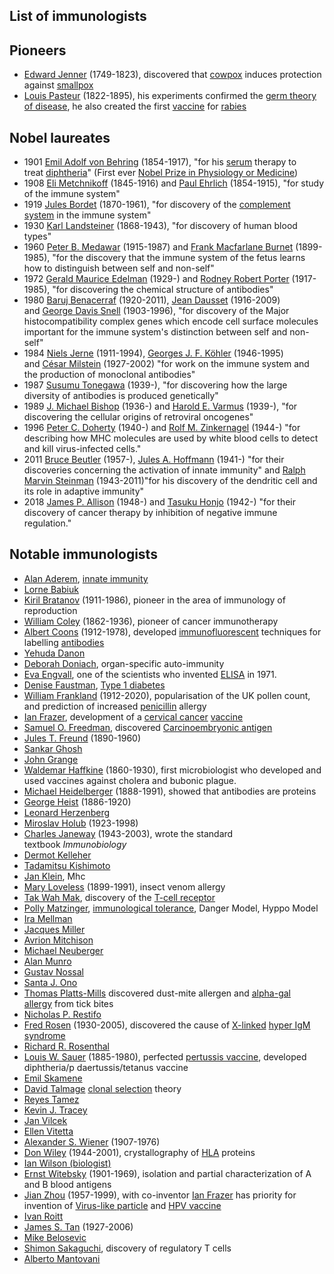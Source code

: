 <h2>List of immunologists </h2>

<h2><span id="Pioneers" class="mw-headline">Pioneers</span></h2>
<ul>
<li><a title="Edward Jenner" href="https://en.wikipedia.org/wiki/Edward_Jenner">Edward Jenner</a>&nbsp;(1749-1823), discovered that&nbsp;<a title="Cowpox" href="https://en.wikipedia.org/wiki/Cowpox">cowpox</a>&nbsp;induces protection against&nbsp;<a title="Smallpox" href="https://en.wikipedia.org/wiki/Smallpox">smallpox</a></li>
<li><a title="Louis Pasteur" href="https://en.wikipedia.org/wiki/Louis_Pasteur">Louis Pasteur</a>&nbsp;(1822-1895), his experiments confirmed the&nbsp;<a title="Germ theory of disease" href="https://en.wikipedia.org/wiki/Germ_theory_of_disease">germ theory of disease</a>, he also created the first&nbsp;<a title="Vaccine" href="https://en.wikipedia.org/wiki/Vaccine">vaccine</a>&nbsp;for&nbsp;<a title="Rabies" href="https://en.wikipedia.org/wiki/Rabies">rabies</a></li>
</ul>
<h2><span id="Nobel_laureates" class="mw-headline">Nobel laureates</span></h2>
<ul>
<li>1901&nbsp;<a class="mw-redirect" title="Emil Adolf von Behring" href="https://en.wikipedia.org/wiki/Emil_Adolf_von_Behring">Emil Adolf von Behring</a>&nbsp;(1854-1917), "for his&nbsp;<a class="extiw" title="wikt:serum" href="https://en.wiktionary.org/wiki/serum">serum</a>&nbsp;therapy to treat&nbsp;<a title="Diphtheria" href="https://en.wikipedia.org/wiki/Diphtheria">diphtheria</a>" (First ever&nbsp;<a title="Nobel Prize in Physiology or Medicine" href="https://en.wikipedia.org/wiki/Nobel_Prize_in_Physiology_or_Medicine">Nobel Prize in Physiology or Medicine</a>)</li>
<li>1908&nbsp;<a class="mw-redirect" title="Ilya Ilyich Mechnikov" href="https://en.wikipedia.org/wiki/Ilya_Ilyich_Mechnikov">Eli Metchnikoff</a>&nbsp;(1845-1916) and&nbsp;<a title="Paul Ehrlich" href="https://en.wikipedia.org/wiki/Paul_Ehrlich">Paul Ehrlich</a>&nbsp;(1854-1915), "for study of the immune system"</li>
<li>1919&nbsp;<a title="Jules Bordet" href="https://en.wikipedia.org/wiki/Jules_Bordet">Jules Bordet</a>&nbsp;(1870-1961), "for discovery of the&nbsp;<a title="Complement system" href="https://en.wikipedia.org/wiki/Complement_system">complement system</a>&nbsp;in the immune system"</li>
<li>1930&nbsp;<a title="Karl Landsteiner" href="https://en.wikipedia.org/wiki/Karl_Landsteiner">Karl Landsteiner</a>&nbsp;(1868-1943), "for discovery of human blood types"</li>
<li>1960&nbsp;<a class="mw-redirect" title="Peter B. Medawar" href="https://en.wikipedia.org/wiki/Peter_B._Medawar">Peter B. Medawar</a>&nbsp;(1915-1987) and&nbsp;<a class="mw-redirect" title="Frank Macfarlane Burnet" href="https://en.wikipedia.org/wiki/Frank_Macfarlane_Burnet">Frank Macfarlane Burnet</a>&nbsp;(1899-1985), "for the discovery that the immune system of the fetus learns how to distinguish between self and non-self"</li>
<li>1972&nbsp;<a class="mw-redirect" title="Gerald Maurice Edelman" href="https://en.wikipedia.org/wiki/Gerald_Maurice_Edelman">Gerald Maurice Edelman</a>&nbsp;(1929-) and&nbsp;<a title="Rodney Robert Porter" href="https://en.wikipedia.org/wiki/Rodney_Robert_Porter">Rodney Robert Porter</a>&nbsp;(1917-1985), "for discovering the chemical structure of antibodies"</li>
<li>1980&nbsp;<a title="Baruj Benacerraf" href="https://en.wikipedia.org/wiki/Baruj_Benacerraf">Baruj Benacerraf</a>&nbsp;(1920-2011),&nbsp;<a title="Jean Dausset" href="https://en.wikipedia.org/wiki/Jean_Dausset">Jean Dausset</a>&nbsp;(1916-2009) and&nbsp;<a title="George Davis Snell" href="https://en.wikipedia.org/wiki/George_Davis_Snell">George Davis Snell</a>&nbsp;(1903-1996), "for discovery of the Major histocompatibility complex genes which encode cell surface molecules important for the immune system's distinction between self and non-self"</li>
<li>1984&nbsp;<a class="mw-redirect" title="Niels Jerne" href="https://en.wikipedia.org/wiki/Niels_Jerne">Niels Jerne</a>&nbsp;(1911-1994),&nbsp;<a title="Georges J. F. K&ouml;hler" href="https://en.wikipedia.org/wiki/Georges_J._F._K%C3%B6hler">Georges J. F. K&ouml;hler</a>&nbsp;(1946-1995) and&nbsp;<a title="C&eacute;sar Milstein" href="https://en.wikipedia.org/wiki/C%C3%A9sar_Milstein">C&eacute;sar Milstein</a>&nbsp;(1927-2002) "for work on the immune system and the production of monoclonal antibodies"</li>
<li>1987&nbsp;<a title="Susumu Tonegawa" href="https://en.wikipedia.org/wiki/Susumu_Tonegawa">Susumu Tonegawa</a>&nbsp;(1939-), "for discovering how the large diversity of antibodies is produced genetically"</li>
<li>1989&nbsp;<a title="J. Michael Bishop" href="https://en.wikipedia.org/wiki/J._Michael_Bishop">J. Michael Bishop</a>&nbsp;(1936-) and&nbsp;<a title="Harold E. Varmus" href="https://en.wikipedia.org/wiki/Harold_E._Varmus">Harold E. Varmus</a>&nbsp;(1939-), "for discovering the cellular origins of retroviral oncogenes"</li>
<li>1996&nbsp;<a title="Peter C. Doherty" href="https://en.wikipedia.org/wiki/Peter_C._Doherty">Peter C. Doherty</a>&nbsp;(1940-) and&nbsp;<a title="Rolf M. Zinkernagel" href="https://en.wikipedia.org/wiki/Rolf_M._Zinkernagel">Rolf M. Zinkernagel</a>&nbsp;(1944-) "for describing how MHC molecules are used by white blood cells to detect and kill virus-infected cells."</li>
<li>2011&nbsp;<a title="Bruce Beutler" href="https://en.wikipedia.org/wiki/Bruce_Beutler">Bruce Beutler</a>&nbsp;(1957-),&nbsp;<a title="Jules A. Hoffmann" href="https://en.wikipedia.org/wiki/Jules_A._Hoffmann">Jules A. Hoffmann</a>&nbsp;(1941-) "for their discoveries concerning the activation of innate immunity" and&nbsp;<a class="mw-redirect" title="Ralph Marvin Steinman" href="https://en.wikipedia.org/wiki/Ralph_Marvin_Steinman">Ralph Marvin Steinman</a>&nbsp;(1943-2011)"for his discovery of the dendritic cell and its role in adaptive immunity"</li>
<li>2018&nbsp;<a title="James P. Allison" href="https://en.wikipedia.org/wiki/James_P._Allison">James P. Allison</a>&nbsp;(1948-) and&nbsp;<a title="Tasuku Honjo" href="https://en.wikipedia.org/wiki/Tasuku_Honjo">Tasuku Honjo</a>&nbsp;(1942-) "for their discovery of cancer therapy by inhibition of negative immune regulation."&nbsp;<sup id="cite_ref-1" class="reference"></sup></li>
</ul>
<h2><span id="Notable_immunologists" class="mw-headline">Notable immunologists</span></h2>
<ul>
<li><a title="Alan Aderem" href="https://en.wikipedia.org/wiki/Alan_Aderem">Alan Aderem</a>,&nbsp;<a class="mw-redirect" title="Innate immunity" href="https://en.wikipedia.org/wiki/Innate_immunity">innate immunity</a></li>
<li><a title="Lorne Babiuk" href="https://en.wikipedia.org/wiki/Lorne_Babiuk">Lorne Babiuk</a></li>
<li><a title="Kiril Bratanov" href="https://en.wikipedia.org/wiki/Kiril_Bratanov">Kiril Bratanov</a>&nbsp;(1911-1986), pioneer in the area of immunology of reproduction</li>
<li><a title="William Coley" href="https://en.wikipedia.org/wiki/William_Coley">William Coley</a>&nbsp;(1862-1936), pioneer of cancer immunotherapy</li>
<li><a title="Albert Coons" href="https://en.wikipedia.org/wiki/Albert_Coons">Albert Coons</a>&nbsp;(1912-1978), developed&nbsp;<a title="Immunofluorescence" href="https://en.wikipedia.org/wiki/Immunofluorescence">immunofluorescent</a>&nbsp;techniques for labelling&nbsp;<a class="mw-redirect" title="Antibodies" href="https://en.wikipedia.org/wiki/Antibodies">antibodies</a></li>
<li><a title="Yehuda Danon" href="https://en.wikipedia.org/wiki/Yehuda_Danon">Yehuda Danon</a></li>
<li><a title="Deborah Doniach" href="https://en.wikipedia.org/wiki/Deborah_Doniach">Deborah Doniach</a>, organ-specific auto-immunity</li>
<li><a title="Eva Engvall" href="https://en.wikipedia.org/wiki/Eva_Engvall">Eva Engvall</a>, one of the scientists who invented&nbsp;<a title="ELISA" href="https://en.wikipedia.org/wiki/ELISA">ELISA</a>&nbsp;in 1971.</li>
<li><a title="Denise Faustman" href="https://en.wikipedia.org/wiki/Denise_Faustman">Denise Faustman</a>,&nbsp;<a title="Type 1 diabetes" href="https://en.wikipedia.org/wiki/Type_1_diabetes">Type 1 diabetes</a></li>
<li><a class="mw-redirect" title="William Frankland (immunologist)" href="https://en.wikipedia.org/wiki/William_Frankland_(immunologist)">William Frankland</a>&nbsp;(1912-2020), popularisation of the UK pollen count, and prediction of increased&nbsp;<a title="Penicillin" href="https://en.wikipedia.org/wiki/Penicillin">penicillin</a>&nbsp;allergy</li>
<li><a title="Ian Frazer" href="https://en.wikipedia.org/wiki/Ian_Frazer">Ian Frazer</a>, development of a&nbsp;<a title="Cervical cancer" href="https://en.wikipedia.org/wiki/Cervical_cancer">cervical cancer</a>&nbsp;<a title="Vaccine" href="https://en.wikipedia.org/wiki/Vaccine">vaccine</a></li>
<li><a title="Samuel O. Freedman" href="https://en.wikipedia.org/wiki/Samuel_O._Freedman">Samuel O. Freedman</a>, discovered&nbsp;<a title="Carcinoembryonic antigen" href="https://en.wikipedia.org/wiki/Carcinoembryonic_antigen">Carcinoembryonic antigen</a></li>
<li><a title="Jules T. Freund" href="https://en.wikipedia.org/wiki/Jules_T._Freund">Jules T. Freund</a>&nbsp;(1890-1960)</li>
<li><a title="Sankar Ghosh" href="https://en.wikipedia.org/wiki/Sankar_Ghosh">Sankar Ghosh</a></li>
<li><a title="John Grange (immunologist)" href="https://en.wikipedia.org/wiki/John_Grange_(immunologist)">John Grange</a></li>
<li><a title="Waldemar Haffkine" href="https://en.wikipedia.org/wiki/Waldemar_Haffkine">Waldemar Haffkine</a>&nbsp;(1860-1930), first microbiologist who developed and used vaccines against cholera and bubonic plague.</li>
<li><a title="Michael Heidelberger" href="https://en.wikipedia.org/wiki/Michael_Heidelberger">Michael Heidelberger</a>&nbsp;(1888-1991), showed that antibodies are proteins</li>
<li><a title="George Heist" href="https://en.wikipedia.org/wiki/George_Heist">George Heist</a>&nbsp;(1886-1920)</li>
<li><a title="Leonard Herzenberg" href="https://en.wikipedia.org/wiki/Leonard_Herzenberg">Leonard Herzenberg</a></li>
<li><a title="Miroslav Holub" href="https://en.wikipedia.org/wiki/Miroslav_Holub">Miroslav Holub</a>&nbsp;(1923-1998)</li>
<li><a title="Charles Janeway" href="https://en.wikipedia.org/wiki/Charles_Janeway">Charles Janeway</a>&nbsp;(1943-2003), wrote the standard textbook&nbsp;<em>Immunobiology</em></li>
<li><a class="mw-redirect" title="Dermot Kelleher" href="https://en.wikipedia.org/wiki/Dermot_Kelleher">Dermot Kelleher</a></li>
<li><a title="Tadamitsu Kishimoto" href="https://en.wikipedia.org/wiki/Tadamitsu_Kishimoto">Tadamitsu Kishimoto</a></li>
<li><a title="Jan Klein" href="https://en.wikipedia.org/wiki/Jan_Klein">Jan Klein</a>, Mhc</li>
<li><a title="Mary Loveless" href="https://en.wikipedia.org/wiki/Mary_Loveless">Mary Loveless</a>&nbsp;(1899-1991), insect venom allergy</li>
<li><a title="Tak Wah Mak" href="https://en.wikipedia.org/wiki/Tak_Wah_Mak">Tak Wah Mak</a>, discovery of the&nbsp;<a title="T-cell receptor" href="https://en.wikipedia.org/wiki/T-cell_receptor">T-cell receptor</a></li>
<li><a title="Polly Matzinger" href="https://en.wikipedia.org/wiki/Polly_Matzinger">Polly Matzinger</a>,&nbsp;<a class="mw-redirect" title="Immunological tolerance" href="https://en.wikipedia.org/wiki/Immunological_tolerance">immunological tolerance</a>, Danger Model, Hyppo Model</li>
<li><a title="Ira Mellman" href="https://en.wikipedia.org/wiki/Ira_Mellman">Ira Mellman</a></li>
<li><a title="Jacques Miller" href="https://en.wikipedia.org/wiki/Jacques_Miller">Jacques Miller</a></li>
<li><a title="Avrion Mitchison" href="https://en.wikipedia.org/wiki/Avrion_Mitchison">Avrion Mitchison</a></li>
<li><a title="Michael Neuberger" href="https://en.wikipedia.org/wiki/Michael_Neuberger">Michael Neuberger</a></li>
<li><a title="Alan Munro (immunologist)" href="https://en.wikipedia.org/wiki/Alan_Munro_(immunologist)">Alan Munro</a></li>
<li><a title="Gustav Nossal" href="https://en.wikipedia.org/wiki/Gustav_Nossal">Gustav Nossal</a></li>
<li><a title="Santa J. Ono" href="https://en.wikipedia.org/wiki/Santa_J._Ono">Santa J. Ono</a></li>
<li><a title="Thomas Platts-Mills" href="https://en.wikipedia.org/wiki/Thomas_Platts-Mills">Thomas Platts-Mills</a>&nbsp;discovered dust-mite allergen and&nbsp;<a title="Alpha-gal allergy" href="https://en.wikipedia.org/wiki/Alpha-gal_allergy">alpha-gal allergy</a>&nbsp;from tick bites</li>
<li><a title="Nicholas P. Restifo" href="https://en.wikipedia.org/wiki/Nicholas_P._Restifo">Nicholas P. Restifo</a></li>
<li><a title="Fred Rosen (physician)" href="https://en.wikipedia.org/wiki/Fred_Rosen_(physician)">Fred Rosen</a>&nbsp;(1930-2005), discovered the cause of&nbsp;<a class="mw-redirect" title="X-linked" href="https://en.wikipedia.org/wiki/X-linked">X-linked</a>&nbsp;<a title="Hyper IgM syndrome" href="https://en.wikipedia.org/wiki/Hyper_IgM_syndrome">hyper IgM syndrome</a></li>
<li><a title="Richard R. Rosenthal" href="https://en.wikipedia.org/wiki/Richard_R._Rosenthal">Richard R. Rosenthal</a></li>
<li><a title="Louis W. Sauer" href="https://en.wikipedia.org/wiki/Louis_W._Sauer">Louis W. Sauer</a>&nbsp;(1885-1980), perfected&nbsp;<a title="Pertussis vaccine" href="https://en.wikipedia.org/wiki/Pertussis_vaccine">pertussis vaccine</a>, developed diphtheria/p daertussis/tetanus vaccine</li>
<li><a title="Emil Skamene" href="https://en.wikipedia.org/wiki/Emil_Skamene">Emil Skamene</a></li>
<li><a title="David Talmage" href="https://en.wikipedia.org/wiki/David_Talmage">David Talmage</a>&nbsp;<a title="Clonal selection" href="https://en.wikipedia.org/wiki/Clonal_selection">clonal selection</a>&nbsp;theory</li>
<li><a title="Reyes Tamez" href="https://en.wikipedia.org/wiki/Reyes_Tamez">Reyes Tamez</a></li>
<li><a title="Kevin J. Tracey" href="https://en.wikipedia.org/wiki/Kevin_J._Tracey">Kevin J. Tracey</a></li>
<li><a class="mw-redirect" title="Jan Vilcek" href="https://en.wikipedia.org/wiki/Jan_Vilcek">Jan Vilcek</a></li>
<li><a title="Ellen Vitetta" href="https://en.wikipedia.org/wiki/Ellen_Vitetta">Ellen Vitetta</a></li>
<li><a title="Alexander S. Wiener" href="https://en.wikipedia.org/wiki/Alexander_S._Wiener">Alexander S. Wiener</a>&nbsp;(1907-1976)</li>
<li><a class="mw-redirect" title="Don Wiley" href="https://en.wikipedia.org/wiki/Don_Wiley">Don Wiley</a>&nbsp;(1944-2001), crystallography of&nbsp;<a class="mw-redirect" title="Human Leukocyte Antigen" href="https://en.wikipedia.org/wiki/Human_Leukocyte_Antigen">HLA</a>&nbsp;proteins</li>
<li><a title="Ian Wilson (biologist)" href="https://en.wikipedia.org/wiki/Ian_Wilson_(biologist)">Ian Wilson (biologist)</a></li>
<li><a title="Ernst Witebsky" href="https://en.wikipedia.org/wiki/Ernst_Witebsky">Ernst Witebsky</a>&nbsp;(1901-1969), isolation and partial characterization of A and B blood antigens</li>
<li><a title="Jian Zhou" href="https://en.wikipedia.org/wiki/Jian_Zhou">Jian Zhou</a>&nbsp;(1957-1999), with co-inventor&nbsp;<a title="Ian Frazer" href="https://en.wikipedia.org/wiki/Ian_Frazer">Ian Frazer</a>&nbsp;has priority for invention of&nbsp;<a title="Virus-like particle" href="https://en.wikipedia.org/wiki/Virus-like_particle">Virus-like particle</a>&nbsp;and&nbsp;<a title="HPV vaccine" href="https://en.wikipedia.org/wiki/HPV_vaccine">HPV vaccine</a></li>
<li><a title="Ivan Roitt" href="https://en.wikipedia.org/wiki/Ivan_Roitt">Ivan Roitt</a></li>
<li><a title="James S. Tan" href="https://en.wikipedia.org/wiki/James_S._Tan">James S. Tan</a>&nbsp;(1927-2006)</li>
<li><a title="Mike Belosevic" href="https://en.wikipedia.org/wiki/Mike_Belosevic">Mike Belosevic</a></li>
<li><a title="Shimon Sakaguchi" href="https://en.wikipedia.org/wiki/Shimon_Sakaguchi">Shimon Sakaguchi</a>, discovery of regulatory T cells</li>
<li><a class="mw-redirect" title="Alberto Mantovani (physician)" href="https://en.wikipedia.org/wiki/Alberto_Mantovani_(physician)">Alberto Mantovani</a></li>
</ul>
